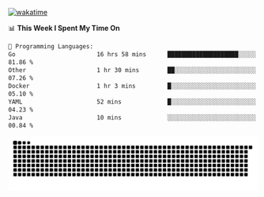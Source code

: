 [![wakatime](https://wakatime.com/badge/user/384f91c6-4eee-411f-8f3b-1b691f58a544.svg)](https://wakatime.com/@384f91c6-4eee-411f-8f3b-1b691f58a544)

<!--START_SECTION:waka-->
📊 **This Week I Spent My Time On** 

```text
💬 Programming Languages: 
Go                       16 hrs 58 mins      ████████████████████░░░░░   81.86 % 
Other                    1 hr 30 mins        ██░░░░░░░░░░░░░░░░░░░░░░░   07.26 % 
Docker                   1 hr 3 mins         █░░░░░░░░░░░░░░░░░░░░░░░░   05.10 % 
YAML                     52 mins             █░░░░░░░░░░░░░░░░░░░░░░░░   04.23 % 
Java                     10 mins             ░░░░░░░░░░░░░░░░░░░░░░░░░   00.84 % 
```


<!--END_SECTION:waka-->

<picture>
  <source media="(prefers-color-scheme: dark)" srcset="https://raw.githubusercontent.com/fuwx295/fuwx295/output/github-contribution-grid-snake-dark.svg">
  <source media="(prefers-color-scheme: light)" srcset="https://raw.githubusercontent.com/fuwx295/fuwx295/output/github-contribution-grid-snake.svg">
  <img alt="github contribution grid snake animation" src="https://raw.githubusercontent.com/fuwx295/fuwx295/output/github-contribution-grid-snake.svg">
</picture>
